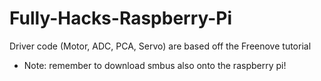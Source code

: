 # Fully-Hacks-Raspberry-Pi

Driver code (Motor, ADC, PCA, Servo) are based off the Freenove tutorial

* Note: remember to download smbus also onto the raspberry pi!